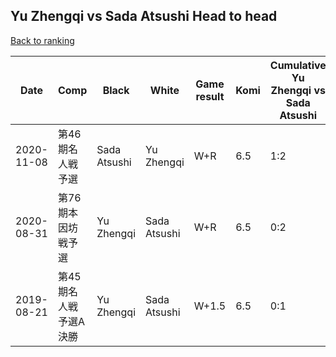 ## Yu Zhengqi vs Sada Atsushi Head to head

[Back to ranking](../../index.md)




| **Date** | **Comp** | **Black** | **White** | **Game result** | **Komi** | **Cumulative Yu Zhengqi vs Sada Atsushi** | **Yu Zhengqi streak** | **Sada Atsushi streak** | 
| --- | --- | --- | --- | --- | --- | --- | --- | --- |
| 2020-11-08 | 第46期名人戦予選 | Sada Atsushi | Yu Zhengqi | W+R | 6.5 | 1:2 | 1 | 0 | 
| 2020-08-31 | 第76期本因坊戦予選 | Yu Zhengqi | Sada Atsushi | W+R | 6.5 | 0:2 | 0 | 2 | 
| 2019-08-21 | 第45期名人戦予選A決勝 | Yu Zhengqi | Sada Atsushi | W+1.5 | 6.5 | 0:1 | 0 | 1 |




